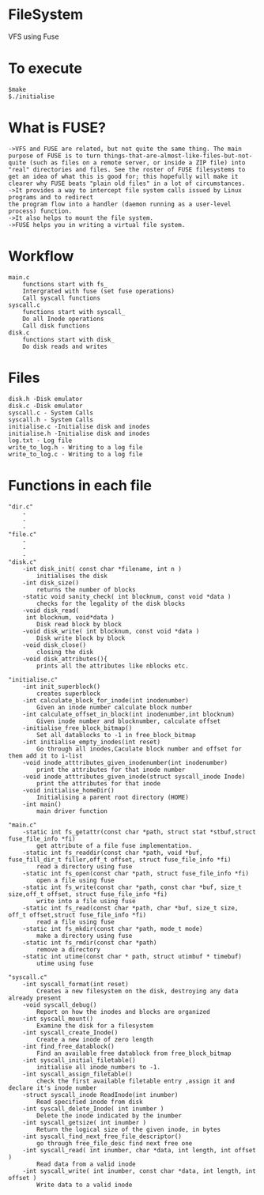 # FileSystem
VFS using Fuse

# To execute
    $make
    $./initialise

# What is FUSE?

    ->VFS and FUSE are related, but not quite the same thing. The main purpose of FUSE is to turn things-that-are-almost-like-files-but-not-quite (such as files on a remote server, or inside a ZIP file) into "real" directories and files. See the roster of FUSE filesystems to get an idea of what this is good for; this hopefully will make it clearer why FUSE beats "plain old files" in a lot of circumstances.
    ->It provides a way to intercept file system calls issued by Linux programs and to redirect
    the program flow into a handler (daemon running as a user-level process) function.
    ->It also helps to mount the file system.
    ->FUSE helps you in writing a virtual file system.
    
# Workflow
    main.c 
        functions start with fs_ 
        Intergrated with fuse (set fuse operations)
        Call syscall functions
    syscall.c
        functions start with syscall_ 
        Do all Inode operations
        Call disk functions
    disk.c
        functions start with disk_
        Do disk reads and writes
        
    
# Files 
    disk.h -Disk emulator
    disk.c -Disk emulator
    syscall.c - System Calls
    syscall.h - System Calls
    initialise.c -Initialise disk and inodes
    initialise.h -Initialise disk and inodes
    log.txt - Log file
    write_to_log.h - Writing to a log file
    write_to_log.c - Writing to a log file

# Functions in each file 
    
    "dir.c"
        -
        -
        -
    "file.c"
        -
        -
        -
    "disk.c"
        -int disk_init( const char *filename, int n ) 
            initialises the disk 
        -int disk_size()
            returns the number of blocks
        -static void sanity_check( int blocknum, const void *data )
            checks for the legality of the disk blocks
        -void disk_read(
         int blocknum, void*data )
            Disk read block by block
        -void disk_write( int blocknum, const void *data )
            Disk write block by block
        -void disk_close()
            closing the disk
        -void disk_attributes(){
            prints all the attributes like nblocks etc.

    "initialise.c"
        -int init_superblock()
            creates superblock
        -int calculate_block_for_inode(int inodenumber)
            Given an inode number calculate block number
        -int calculate_offset_in_block(int inodenumber,int blocknum)
            Given inode number and blocknumber, calculate offset
        -initialise_free_block_bitmap()
            Set all datablocks to -1 in free_block_bitmap
        -int initialise_empty_inodes(int reset)
            Go through all inodes,Caculate block number and offset for them add it to i-list
        -void inode_atttributes_given_inodenumber(int inodenumber)
            print the attributes for that inode number
        -void inode_atttributes_given_inode(struct syscall_inode Inode)
            print the attributes for that inode 
        -void initialise_homeDir()
            Initialising a parent root directory (HOME)
        -int main()
            main driver function
    
    "main.c"
        -static int fs_getattr(const char *path, struct stat *stbuf,struct fuse_file_info *fi)
            get attribute of a file fuse implementation.
        -static int fs_readdir(const char *path, void *buf, fuse_fill_dir_t filler,off_t offset, struct fuse_file_info *fi) 
            read a directory using fuse
        -static int fs_open(const char *path, struct fuse_file_info *fi)
            open a file using fuse
        -static int fs_write(const char *path, const char *buf, size_t size,off_t offset, struct fuse_file_info *fi)
            write into a file using fuse
        -static int fs_read(const char *path, char *buf, size_t size, off_t offset,struct fuse_file_info *fi)
            read a file using fuse
        -static int fs_mkdir(const char *path, mode_t mode)
            make a directory using fuse
        -static int fs_rmdir(const char *path)
            remove a directory
        -static int utime(const char * path, struct utimbuf * timebuf)
            utime using fuse

    "syscall.c"
        -int syscall_format(int reset)
            Creates a new filesystem on the disk, destroying any data already present
        -void syscall_debug()
            Report on how the inodes and blocks are organized
        -int syscall_mount()
            Examine the disk for a filesystem
        -int syscall_create_Inode()
            Create a new inode of zero length
        -int find_free_datablock()
            Find an available free datablock from free_block_bitmap
        -int syscall_initial_filetable()
            initialise all inode_numbers to -1.
        -int syscall_assign_filetable()
            check the first available filetable entry ,assign it and declare it's inode number
        -struct syscall_inode ReadInode(int inumber)
            Read specified inode from disk
        -int syscall_delete_Inode( int inumber )
            Delete the inode indicated by the inumber
        -int syscall_getsize( int inumber )
            Return the logical size of the given inode, in bytes
        -int syscall_find_next_free_file_descriptor()
            go through free_file_desc find next free one
        -int syscall_read( int inumber, char *data, int length, int offset )
            Read data from a valid inode
        -int syscall_write( int inumber, const char *data, int length, int offset )
            Write data to a valid inode
            
